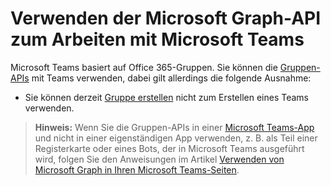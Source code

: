 # <a name="use-the-microsoft-graph-api-to-work-with-microsoft-teams"></a>Verwenden der Microsoft Graph-API zum Arbeiten mit Microsoft Teams

Microsoft Teams basiert auf Office 365-Gruppen. Sie können die [Gruppen-APIs](group.md) mit Teams verwenden, dabei gilt allerdings die folgende Ausnahme: 

- Sie können derzeit [Gruppe erstellen](../api/group_post_groups.md) nicht zum Erstellen eines Teams verwenden.  

>**Hinweis:** Wenn Sie die Gruppen-APIs in einer [Microsoft Teams-App](https://msdn.microsoft.com/en-us/microsoft-teams) und nicht in einer eigenständigen App verwenden, z. B. als Teil einer Registerkarte oder eines Bots, der in Microsoft Teams ausgeführt wird, folgen Sie den Anweisungen im Artikel [Verwenden von Microsoft Graph in Ihren Microsoft Teams-Seiten](https://msdn.microsoft.com/en-us/microsoft-teams/graph).